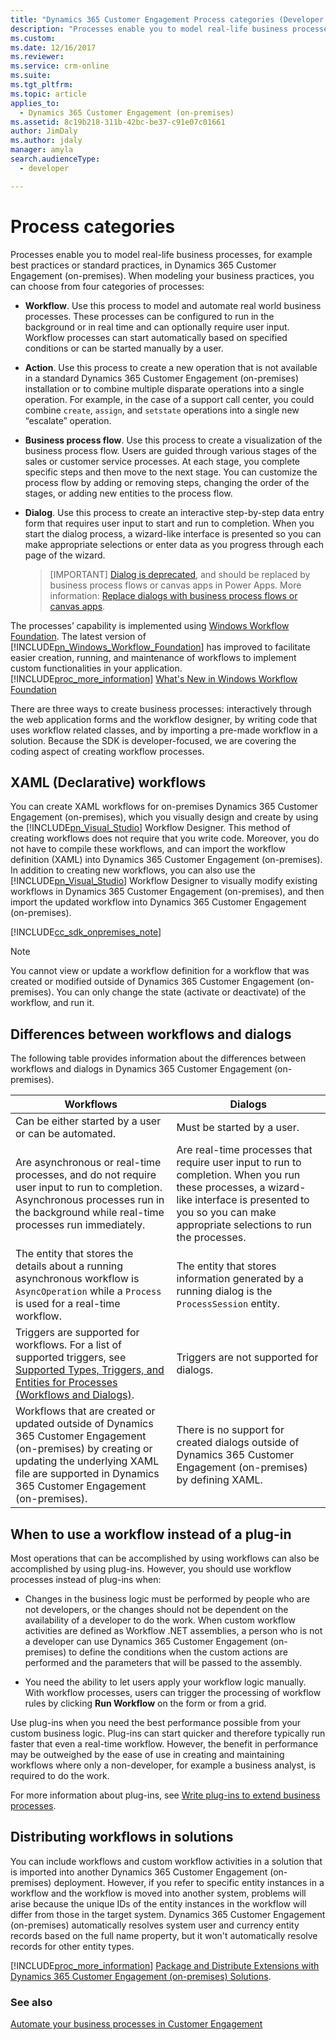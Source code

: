 ```yaml
---
title: "Dynamics 365 Customer Engagement Process categories (Developer Guide for Dynamics 365 Customer Engagement (on-premises)) | MicrosoftDocs"
description: "Processes enable you to model real-life business processes, for example best practices or standard practices, in Dynamics 365 Customer Engagement (on-premises). When modeling your business practices, you can choose from four categories of processes: Workflow, Action, Business Process Flow, and Dialog."
ms.custom: 
ms.date: 12/16/2017
ms.reviewer: 
ms.service: crm-online
ms.suite: 
ms.tgt_pltfrm: 
ms.topic: article
applies_to: 
  - Dynamics 365 Customer Engagement (on-premises)
ms.assetid: 8c19b218-311b-42bc-be37-c91e07c01661
author: JimDaly
ms.author: jdaly
manager: amyla
search.audienceType: 
  - developer

---
```

# Process categories

Processes enable you to model real-life business processes, for example best practices or standard practices, in Dynamics 365 Customer Engagement (on-premises). When modeling your business practices, you can choose from four categories of processes:  

- **Workflow**. Use this process to model and automate real world business processes. These processes can be configured to run in the background or in real time and can optionally require user input. Workflow processes can start automatically based on specified conditions or can be started manually by a user.  

- **Action**. Use this process to create a new operation that is not available in a standard Dynamics 365 Customer Engagement (on-premises) installation or to combine multiple disparate operations into a single operation. For example, in the case of a support call center, you could combine `create`, `assign`, and `setstate` operations into a single new “escalate” operation.  

- **Business process flow**. Use this process to create a visualization of the business process flow. Users are guided through various stages of the sales or customer service processes. At each stage, you complete specific steps and then move to the next stage.  You can customize the process flow by adding or removing steps, changing the order of the stages, or adding new entities to the process flow.  

- **Dialog**. Use this process to create an  interactive step-by-step data entry form that requires user input to start and run to completion. When you start the dialog process, a wizard-like interface is presented so you can make appropriate selections or enter data as you progress through each page of the wizard. 

    > [IMPORTANT]
    > [Dialog is deprecated](https://docs.microsoft.com/dynamics365/get-started/whats-new/customer-engagement/important-changes-coming#dialogs-are-deprecated), and should be replaced by business process flows or canvas apps in Power Apps. More information: [Replace dialogs with business process flows or canvas apps](https://docs.microsoft.com/flow/replace-dialogs).

The processes’ capability is implemented using [Windows Workflow Foundation](https://msdn.microsoft.com/vstudio/jj684582.aspx). The latest version of [!INCLUDE[pn_Windows_Workflow_Foundation](../includes/pn-windows-workflow-foundation.md)] has improved to facilitate easier creation, running, and maintenance of workflows to implement custom functionalities in your application. [!INCLUDE[proc_more_information](../includes/proc-more-information.md)] [What's New in Windows Workflow Foundation](https://msdn.microsoft.com/library/dd489410.aspx)  

There are three ways to create business processes: interactively through the web application forms and the workflow designer, by writing code that uses workflow related classes, and by importing a pre-made workflow in a solution. Because the SDK is developer-focused, we are covering the coding aspect of creating workflow processes.  

<a name="XAMLWorkflows"></a>

## XAML (Declarative) workflows

You can create XAML workflows for on-premises Dynamics 365 Customer Engagement (on-premises), which you visually design and create by using the [!INCLUDE[pn_Visual_Studio](../includes/pn-visual-studio.md)] Workflow Designer. This method of creating workflows does not require that you write code. Moreover, you do not have to compile these workflows, and can import the workflow definition (XAML) into Dynamics 365 Customer Engagement (on-premises). In addition to creating new workflows, you can also use the [!INCLUDE[pn_Visual_Studio](../includes/pn-visual-studio.md)] Workflow Designer to visually modify existing workflows in Dynamics 365 Customer Engagement (on-premises), and then import the updated workflow into Dynamics 365 Customer Engagement (on-premises).  

[!INCLUDE[cc_sdk_onpremises_note](../includes/cc-sdk-onpremises-note.md)]
> [!NOTE]
>  You cannot view or update a workflow definition for a workflow that was created or modified outside of Dynamics 365 Customer Engagement (on-premises). You can only change the state (activate or deactivate) of the workflow, and run it.   

<a name="bkmk_differences"></a>

## Differences between workflows and dialogs

The following table provides information about the differences between workflows and dialogs in Dynamics 365 Customer Engagement (on-premises).  


|                                                                                                                        Workflows                                                                                                                        |                                                                                                   Dialogs                                                                                                    |
|---------------------------------------------------------------------------------------------------------------------------------------------------------------------------------------------------------------------------------------------------------|--------------------------------------------------------------------------------------------------------------------------------------------------------------------------------------------------------------|
|                                                                                                  Can be either started by a user or can be automated.                                                                                                   |                                                                                          Must be started by a user.                                                                                          |
|                                  Are asynchronous or real-time processes, and do not require user input to run to completion. Asynchronous processes run in the background while real-time processes run immediately.                                   | Are real-time processes that require user input to run to completion. When you run these processes, a wizard-like interface is presented to you so you can make appropriate selections to run the processes. |
|                                                    The entity that stores the details about a running asynchronous workflow is `AsyncOperation` while a `Process` is used for a real-time workflow.                                                     |                                                       The entity that stores information generated by a running dialog is the `ProcessSession` entity.                                                       |
|                  Triggers are supported for workflows. For a list of supported triggers, see [Supported Types, Triggers, and Entities for Processes (Workflows and Dialogs)](supported-types-triggers-entities-actions-processes.md).                   |                                                                                   Triggers are not supported for dialogs.                                                                                    |
| Workflows that are created or updated outside of Dynamics 365 Customer Engagement (on-premises) by creating or updating the underlying XAML file are supported in Dynamics 365 Customer Engagement (on-premises). |                                       There is no support for created dialogs outside of Dynamics 365 Customer Engagement (on-premises) by defining XAML.                                       |

<a name="bkmk_whentouse"></a>

## When to use a workflow instead of a plug-in

Most operations that can be accomplished by using workflows can also be accomplished by using plug-ins. However, you should use workflow processes instead of plug-ins when:  

- Changes in the business logic must be performed by people who are not developers, or the changes should not be dependent on the availability of a developer to do the work. When custom workflow activities are defined as Workflow .NET assemblies, a person who is not a developer can use Dynamics 365 Customer Engagement (on-premises) to define the conditions when the custom actions are performed and the parameters that will be passed to the assembly.  

- You need the ability to let users apply your workflow logic manually. With workflow processes, users can trigger the processing of workflow rules by clicking **Run Workflow** on the form or from a grid.  

Use plug-ins when you need the best performance possible from your custom business logic. Plug-ins can start quicker and therefore typically run faster that even a real-time workflow. However, the benefit in performance may be outweighed by the ease of use in creating and maintaining workflows where only a non-developer, for example a business analyst, is required to do the work.  

For more information about plug-ins, see [Write plug-ins to extend business processes](write-plugin-extend-business-processes.md).  

## Distributing workflows in solutions

You can include workflows and custom workflow activities in a solution that is imported into another Dynamics 365 Customer Engagement (on-premises) deployment. However, if you refer to specific entity instances in a workflow and the workflow is moved into another system, problems will arise because the unique IDs of the entity instances in the workflow will differ from those in the target system.  Dynamics 365 Customer Engagement (on-premises) automatically resolves system user and currency entity records based on the full name property, but it won't automatically resolve records for other entity types.  

[!INCLUDE[proc_more_information](../includes/proc-more-information.md)] [Package and Distribute Extensions with Dynamics 365 Customer Engagement (on-premises) Solutions](package-distribute-extensions-use-solutions.md).  

### See also

[Automate your business processes in Customer Engagement](automate-business-processes-customer-engagement.md)
